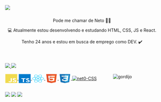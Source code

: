 <h1><img src="https://c.tenor.com/sO7pXz7Bw2MAAAAM/hello-welcome.gif"></h1>

<header>
  <p>Pode me chamar de Neto 👨‍🎓</p>
  <p>💻 Atualmente estou desenvolvendo e estudando HTML, CSS, JS e React.</p>
  <p>Tenho 24 anos e estou em busca de emprego como DEV. ✔️</p>
</header>

<div>
  <a href="https://github.com/rafaballerini">
  <img height="180em" src="https://github-readme-stats.vercel.app/api?username=net0salin4s&show_icons=true&theme=dark&include_all_commits=true&count_private=true"/>
  <img height="180em" src="https://github-readme-stats.vercel.app/api/top-langs/?username=net0salin4s&layout=compact&langs_count=7&theme=dark"/>
</div>

<div style="display: inline_block"><br>
  <img align="center" alt="net0-Js" height="30" width="40" src="https://raw.githubusercontent.com/devicons/devicon/master/icons/javascript/javascript-plain.svg">
  <img align="center" alt="net0-Ts" height="30" width="40" src="https://raw.githubusercontent.com/devicons/devicon/master/icons/typescript/typescript-plain.svg">
  <img align="center" alt="net0-React" height="30" width="40" src="https://raw.githubusercontent.com/devicons/devicon/master/icons/react/react-original.svg">
  <img align="center" alt="net0-HTML" height="30" width="40" src="https://raw.githubusercontent.com/devicons/devicon/master/icons/html5/html5-original.svg">
  <img align="center" alt="net0-CSS" height="30" width="40" src="https://raw.githubusercontent.com/devicons/devicon/master/icons/css3/css3-original.svg">
  <img align="center" alt="net0-CSS" height="30" width="40" src="https://cdn.jsdelivr.net/gh/devicons/devicon/icons/linux/linux-original.svg">
  <img align="right" alt="gordijo" height="150" width="150" src="https://media.giphy.com/media/yr7n0u3qzO9nG/giphy.gifhttps://media.giphy.com/media/yr7n0u3qzO9nG/giphy.gif">
</div>
  
  ##
  
<div> 
  
  <a href="https://instagram.com/net0salinas" target="_blank"><img src="https://img.shields.io/badge/-Instagram-%23E4405F?style=for-the-badge&logo=instagram&logoColor=white" target="_blank"></a>
  <a href = "mailto:valdirsalinas01@outlook.com"><img src="https://img.shields.io/badge/Microsoft_Outlook-0078D4?style=for-the-badge&logo=microsoft-outlook&logoColor=white" target="_blank"></a>
  <a href="https://www.linkedin.com/in/valdir-salinas/" target="_blank"><img src="https://img.shields.io/badge/-LinkedIn-%230077B5?style=for-the-badge&logo=linkedin&logoColor=white" target="_blank"></a>
  
</div>

